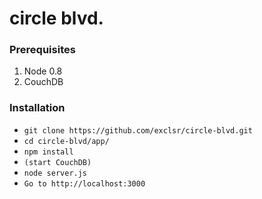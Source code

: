 circle blvd.
========

### Prerequisites
1. Node 0.8
2. CouchDB

### Installation
* `git clone https://github.com/exclsr/circle-blvd.git`
* `cd circle-blvd/app/`
* `npm install`
* `(start CouchDB)`
* `node server.js`
* `Go to http://localhost:3000`
